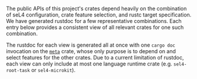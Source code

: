The public APIs of this project's crates depend heavily on the combination of seL4 configuration,
crate feature selection, and rustc target specification. We have generated rustdoc for a few
representative combinations. Each entry below provides a consistent view of all relevant crates for
one such combination.

The rustdoc for each view is generated all at once with one `cargo doc` invocation on the
[`meta`](https://github.com/coliasgroup/rust-seL4/tree/main/crates/private/meta) crate, whose only
purpose is to depend on and select features for the other crates. Due to a current limitation of
rustdoc, each view can only include at most one language runtime crate (e.g. `sel4-root-task` or
`sel4-microkit`).
